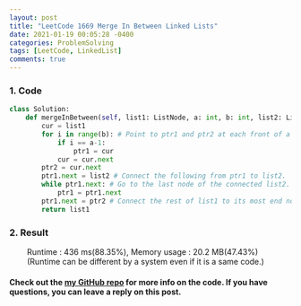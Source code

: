 ```yaml
---
layout: post
title: "LeetCode 1669 Merge In Between Linked Lists"
date: 2021-01-19 00:05:28 -0400
categories: ProblemSolving
tags: [LeetCode, LinkedList]
comments: true
---
```


### 1. Code
```python
class Solution:
    def mergeInBetween(self, list1: ListNode, a: int, b: int, list2: ListNode) -> ListNode:
        cur = list1
        for i in range(b): # Point to ptr1 and ptr2 at each front of a and b.
            if i == a-1:
                ptr1 = cur
            cur = cur.next
        ptr2 = cur.next
        ptr1.next = list2 # Connect the following from ptr1 to list2.
        while ptr1.next: # Go to the last node of the connected list2.
            ptr1 = ptr1.next
        ptr1.next = ptr2 # Connect the rest of list1 to its most end node.
        return list1
```

### 2. Result
&nbsp;&nbsp;&nbsp;&nbsp;&nbsp;&nbsp;&nbsp;&nbsp;Runtime : 436 ms(88.35%), Memory usage : 20.2 MB(47.43%)  
&nbsp;&nbsp;&nbsp;&nbsp;&nbsp;&nbsp;&nbsp;&nbsp;(Runtime can be different by a system even if it is a same code.)

#### Check out the [my GitHub repo][hyuk-gh] for more info on the code. If you have questions, you can leave a reply on this post.
[hyuk-gh]: https://github.com/dlgur1994/StudyAlgorithms
